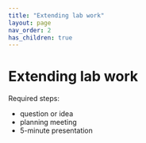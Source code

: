 ```yaml
---
title: "Extending lab work"
layout: page
nav_order: 2
has_children: true
---
```



# Extending lab work

Required steps:


- question or idea
- planning meeting
- 5-minute presentation